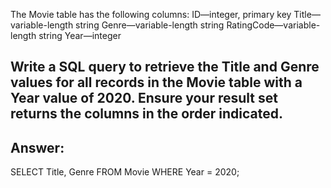 The Movie table has the following columns:
ID—integer, primary key
Title—variable-length string
Genre—variable-length string
RatingCode—variable-length string
Year—integer
## Write a SQL query to retrieve the Title and Genre values for all records in the Movie table with a Year value of 2020. Ensure your result set returns the columns in the order indicated.

Answer:
---
SELECT Title, Genre
FROM Movie
WHERE Year = 2020;